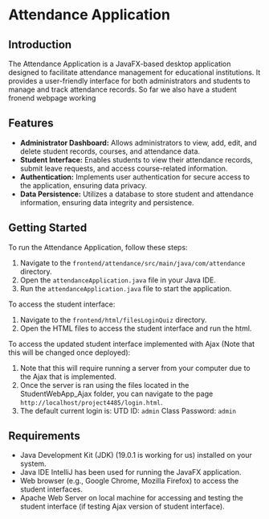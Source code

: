 # Attendance Application

## Introduction
The Attendance Application is a JavaFX-based desktop application designed to facilitate attendance management for educational institutions. It provides a user-friendly interface for both administrators and students to manage and track attendance records. So far we also have a student fronend webpage working

## Features
- **Administrator Dashboard:** Allows administrators to view, add, edit, and delete student records, courses, and attendance data.
- **Student Interface:** Enables students to view their attendance records, submit leave requests, and access course-related information.
- **Authentication:** Implements user authentication for secure access to the application, ensuring data privacy.
- **Data Persistence:** Utilizes a database to store student and attendance information, ensuring data integrity and persistence.

## Getting Started
To run the Attendance Application, follow these steps:
1. Navigate to the `frontend/attendance/src/main/java/com/attendance` directory.
2. Open the `attendanceApplication.java` file in your Java IDE.
3. Run the `attendanceApplication.java` file to start the application.

To access the student interface:
1. Navigate to the `frontend/html/filesLoginQuiz` directory.
2. Open the HTML files to access the student interface and run the html.

To access the updated student interface implemented with Ajax (Note that this will be changed once deployed):
1. Note that this will require running a server from your computer due to the Ajax that is implemented.
2. Once the server is ran using the files located in the StudentWebApp_Ajax folder, you can navigate to the page `http://localhost/project4485/login.html`.
3. The default current login is:
   UTD ID: `admin`
   Class Password: `admin`

## Requirements
- Java Development Kit (JDK) (19.0.1 is working for us) installed on your system.
- Java IDE IntelliJ has been used for running the JavaFX application.
- Web browser (e.g., Google Chrome, Mozilla Firefox) to access the student interfaces.
- Apache Web Server on local machine for accessing and testing the student interface (if testing Ajax version of student interface).

